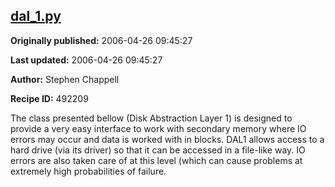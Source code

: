 ## [dal_1.py](https://code.activestate.com/recipes/492209-dal_1py)

**Originally published:** 2006-04-26 09:45:27

**Last updated:** 2006-04-26 09:45:27

**Author:** Stephen Chappell

**Recipe ID:** 492209

The class presented bellow (Disk Abstraction
Layer 1) is designed to provide a very easy
interface to work with secondary memory
where IO errors may occur and data is
worked with in blocks. DAL1 allows access
to a hard drive (via its driver) so that
it can be accessed in a file-like way.
IO errors are also taken care of at this
level (which can cause problems at extremely
high probabilities of failure.
